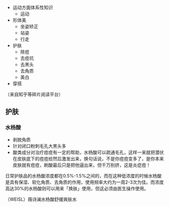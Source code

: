 - 运动方面体系性知识
    - 运动
- 形体美
    - 坐姿矫正
    - 站姿
    - 行走
- 护肤
    - 除痘
    - 去痘坑
    - 去黑头
    - 去角质
    - 美白
- 穿搭

（来自知乎等碎片阅读平台）
## 护肤



### 水杨酸

- 剥脱角质
- 针对闭口粉刺毛孔大黑头多
- 酸类成分对治疗痘痘有一定的帮助，水杨酸可以疏通毛孔，这样一来就把潜伏在皮肤底下的痘痘给然后激发出来，换句话说，不是你痘痘变多了，是你本来皮肤就有痘痘，刷酸最后只是把他逼出来，但千万别挤，这是炎症痘！



日常护肤品的水杨酸浓度都在0.5%-1.5%之间的，而在这种低浓度的时候水杨酸是具有保湿、软化角质、去角质的作用，使用频率大约为一周2-3次为佳。而浓度高达30%的水杨酸则可以用来「换肤」使用，但这必须由医生操作使用。

（WEISL）薇诗澜水杨酸舒缓爽肤水
